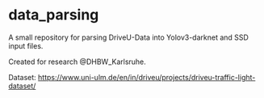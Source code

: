 # data_parsing
A small repository for parsing DriveU-Data into Yolov3-darknet and SSD input files.     

Created for research @DHBW_Karlsruhe.

Dataset: https://www.uni-ulm.de/en/in/driveu/projects/driveu-traffic-light-dataset/